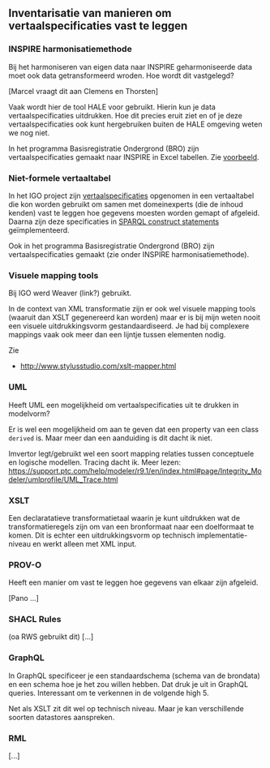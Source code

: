 ## Inventarisatie van manieren om vertaalspecificaties vast te leggen

### INSPIRE harmonisatiemethode
Bij het harmoniseren van eigen data naar INSPIRE geharmoniseerde data moet ook data getransformeerd wroden. Hoe wordt dit vastgelegd? 

[Marcel vraagt dit aan Clemens en Thorsten]

Vaak wordt hier de tool HALE voor gebruikt. Hierin kun je data vertaalspecificaties uitdrukken. Hoe dit precies eruit ziet en of je deze vertaalspecificaties ook kunt hergebruiken buiten de HALE omgeving weten we nog niet.

In het programma Basisregistratie Ondergrond (BRO) zijn vertaalspecificaties gemaakt naar INSPIRE in Excel tabellen. Zie [voorbeeld](https://github.com/BROprogramma/GLD/blob/gh-pages/INSPIRE/Grondwater%20INSPIRE%20mapping.xlsx?raw=true). 

### Niet-formele vertaaltabel
In het IGO project zijn [vertaalspecificaties](https://labs.kadaster.nl/demonstrators/architectuur-selfservice/KnowledgeGraph/) opgenomen in een vertaaltabel die kon worden gebruikt om samen met domeinexperts (die de inhoud kenden) vast te leggen hoe gegevens moesten worden gemapt of afgeleid. Daarna zijn deze specificaties in [SPARQL construct statements](https://labs.kadaster.nl/demonstrators/architectuur-selfservice/LDViews/) geïmplementeerd. 

Ook in het programma Basisregistratie Ondergrond (BRO) zijn vertaalspecificaties gemaakt (zie onder INSPIRE harmonisatiemethode).

### Visuele mapping tools
Bij IGO werd Weaver (link?) gebruikt. 

In de context van XML transformatie zijn er ook wel visuele mapping tools (waaruit dan XSLT gegenereerd kan worden) maar er is bij mijn weten nooit een visuele uitdrukkingsvorm gestandaardiseerd. Je had bij complexere mappings vaak ook meer dan een lijntje tussen elementen nodig.

Zie 
- http://www.stylusstudio.com/xslt-mapper.html

### UML
Heeft UML een mogelijkheid om vertaalspecificaties uit te drukken in modelvorm? 

Er is wel een mogelijkheid om aan te geven dat een property van een class `derived` is. Maar meer dan een aanduiding is dit dacht ik niet.

Imvertor legt/gebruikt wel een soort mapping relaties tussen conceptuele en logische modellen. Tracing dacht ik. Meer lezen: https://support.ptc.com/help/modeler/r9.1/en/index.html#page/Integrity_Modeler/umlprofile/UML_Trace.html

### XSLT
Een declaratatieve transformatietaal waarin je kunt uitdrukken wat de transformatieregels zijn om van een bronformaat naar een doelformaat te komen. Dit is echter een uitdrukkingsvorm op technisch implementatie-niveau en werkt alleen met XML input. 

### PROV-O
Heeft een manier om vast te leggen hoe gegevens van elkaar zijn afgeleid.

[Pano ...]

### SHACL Rules
(oa RWS gebruikt dit)
[...]

### GraphQL
In GraphQL specificeer je een standaardschema (schema van de brondata) en een schema hoe je het zou willen hebben. Dat druk je uit in GraphQL queries. Interessant om te verkennen in de volgende high 5. 

Net als XSLT zit dit wel op technisch niveau. Maar je kan verschillende soorten datastores aanspreken. 

### RML

[...]